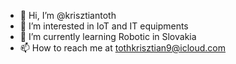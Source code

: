 - 👋 Hi, I’m @krisztiantoth
- 👀 I’m interested in IoT and IT equipments
- 🌱 I’m currently learning Robotic in Slovakia
- 📫 How to reach me at tothkrisztian9@icloud.com

<!---
krisztiantoth966/krisztiantoth966 is a ✨ special ✨ repository because its `README.md` (this file) appears on your GitHub profile.
You can click the Preview link to take a look at your changes.
--->
